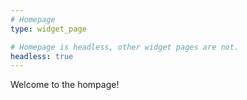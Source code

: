 ```yaml
---
# Homepage
type: widget_page

# Homepage is headless, other widget pages are not.
headless: true
---
```


Welcome to the hompage!